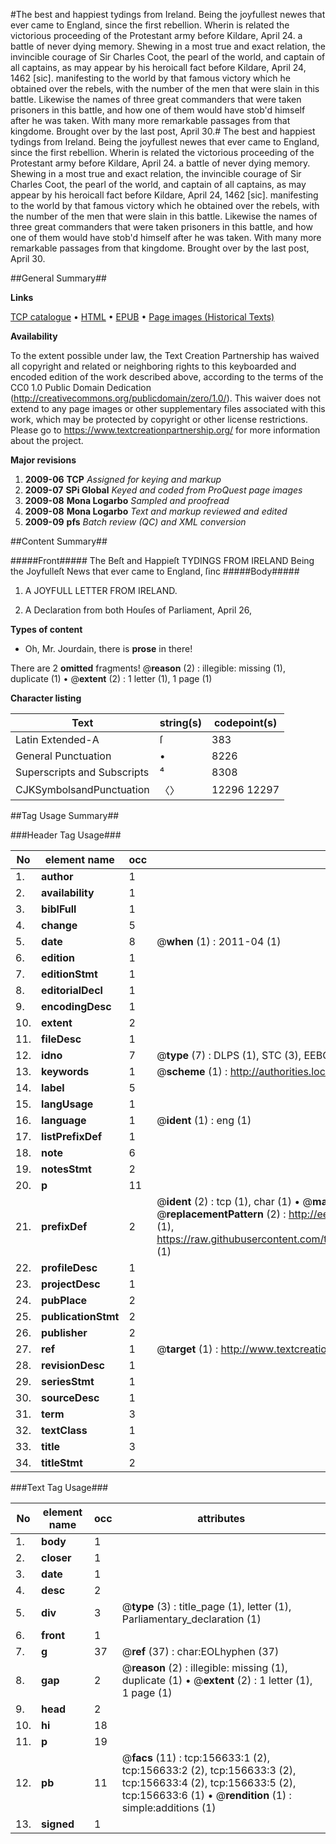#The best and happiest tydings from Ireland. Being the joyfullest newes that ever came to England, since the first rebellion. Wherin is related the victorious proceeding of the Protestant army before Kildare, April 24. a battle of never dying memory. Shewing in a most true and exact relation, the invincible courage of Sir Charles Coot, the pearl of the world, and captain of all captains, as may appear by his heroicall fact before Kildare, April 24, 1462 [sic]. manifesting to the world by that famous victory which he obtained over the rebels, with the number of the men that were slain in this battle. Likewise the names of three great commanders that were taken prisoners in this battle, and how one of them would have stob'd himself after he was taken. With many more remarkable passages from that kingdome. Brought over by the last post, April 30.#
The best and happiest tydings from Ireland. Being the joyfullest newes that ever came to England, since the first rebellion. Wherin is related the victorious proceeding of the Protestant army before Kildare, April 24. a battle of never dying memory. Shewing in a most true and exact relation, the invincible courage of Sir Charles Coot, the pearl of the world, and captain of all captains, as may appear by his heroicall fact before Kildare, April 24, 1462 [sic]. manifesting to the world by that famous victory which he obtained over the rebels, with the number of the men that were slain in this battle. Likewise the names of three great commanders that were taken prisoners in this battle, and how one of them would have stob'd himself after he was taken. With many more remarkable passages from that kingdome. Brought over by the last post, April 30.

##General Summary##

**Links**

[TCP catalogue](http://www.ota.ox.ac.uk/tcp/)  • 
[HTML](http://tei.it.ox.ac.uk/tcp/Texts-HTML/free/A76/A76462.html)  • 
[EPUB](http://tei.it.ox.ac.uk/tcp/Texts-EPUB/free/A76/A76462.epub) • 
[Page images (Historical Texts)](https://historicaltexts.jisc.ac.uk/eebo-99860487e)

**Availability**

To the extent possible under law, the Text Creation Partnership has waived all copyright and related or neighboring rights to this keyboarded and encoded edition of the work described above, according to the terms of the CC0 1.0 Public Domain Dedication (http://creativecommons.org/publicdomain/zero/1.0/). This waiver does not extend to any page images or other supplementary files associated with this work, which may be protected by copyright or other license restrictions. Please go to https://www.textcreationpartnership.org/ for more information about the project.

**Major revisions**

1. __2009-06__ __TCP__ *Assigned for keying and markup*
1. __2009-07__ __SPi Global__ *Keyed and coded from ProQuest page images*
1. __2009-08__ __Mona Logarbo__ *Sampled and proofread*
1. __2009-08__ __Mona Logarbo__ *Text and markup reviewed and edited*
1. __2009-09__ __pfs__ *Batch review (QC) and XML conversion*

##Content Summary##

#####Front#####
The Beſt and Happieſt TYDINGS FROM IRELAND Being the Joyfulleſt News that ever came to England, ſinc
#####Body#####

1. A JOYFULL LETTER FROM IRELAND.

1. A Declaration from both Houſes of Parliament, April 26,

**Types of content**

  * Oh, Mr. Jourdain, there is **prose** in there!

There are 2 **omitted** fragments! 
 @__reason__ (2) : illegible: missing (1), duplicate (1)  •  @__extent__ (2) : 1 letter (1), 1 page (1)

**Character listing**


|Text|string(s)|codepoint(s)|
|---|---|---|
|Latin Extended-A|ſ|383|
|General Punctuation|•|8226|
|Superscripts             and Subscripts|⁴|8308|
|CJKSymbolsandPunctuation|〈〉|12296 12297|

##Tag Usage Summary##

###Header Tag Usage###

|No|element name|occ|attributes|
|---|---|---|---|
|1.|__author__|1||
|2.|__availability__|1||
|3.|__biblFull__|1||
|4.|__change__|5||
|5.|__date__|8| @__when__ (1) : 2011-04 (1)|
|6.|__edition__|1||
|7.|__editionStmt__|1||
|8.|__editorialDecl__|1||
|9.|__encodingDesc__|1||
|10.|__extent__|2||
|11.|__fileDesc__|1||
|12.|__idno__|7| @__type__ (7) : DLPS (1), STC (3), EEBO-CITATION (1), PROQUEST (1), VID (1)|
|13.|__keywords__|1| @__scheme__ (1) : http://authorities.loc.gov/ (1)|
|14.|__label__|5||
|15.|__langUsage__|1||
|16.|__language__|1| @__ident__ (1) : eng (1)|
|17.|__listPrefixDef__|1||
|18.|__note__|6||
|19.|__notesStmt__|2||
|20.|__p__|11||
|21.|__prefixDef__|2| @__ident__ (2) : tcp (1), char (1)  •  @__matchPattern__ (2) : ([0-9\-]+):([0-9IVX]+) (1), (.+) (1)  •  @__replacementPattern__ (2) : http://eebo.chadwyck.com/downloadtiff?vid=$1&page=$2 (1), https://raw.githubusercontent.com/textcreationpartnership/Texts/master/tcpchars.xml#$1 (1)|
|22.|__profileDesc__|1||
|23.|__projectDesc__|1||
|24.|__pubPlace__|2||
|25.|__publicationStmt__|2||
|26.|__publisher__|2||
|27.|__ref__|1| @__target__ (1) : http://www.textcreationpartnership.org/docs/. (1)|
|28.|__revisionDesc__|1||
|29.|__seriesStmt__|1||
|30.|__sourceDesc__|1||
|31.|__term__|3||
|32.|__textClass__|1||
|33.|__title__|3||
|34.|__titleStmt__|2||


###Text Tag Usage###

|No|element name|occ|attributes|
|---|---|---|---|
|1.|__body__|1||
|2.|__closer__|1||
|3.|__date__|1||
|4.|__desc__|2||
|5.|__div__|3| @__type__ (3) : title_page (1), letter (1), Parliamentary_declaration (1)|
|6.|__front__|1||
|7.|__g__|37| @__ref__ (37) : char:EOLhyphen (37)|
|8.|__gap__|2| @__reason__ (2) : illegible: missing (1), duplicate (1)  •  @__extent__ (2) : 1 letter (1), 1 page (1)|
|9.|__head__|2||
|10.|__hi__|18||
|11.|__p__|19||
|12.|__pb__|11| @__facs__ (11) : tcp:156633:1 (2), tcp:156633:2 (2), tcp:156633:3 (2), tcp:156633:4 (2), tcp:156633:5 (2), tcp:156633:6 (1)  •  @__rendition__ (1) : simple:additions (1)|
|13.|__signed__|1||

